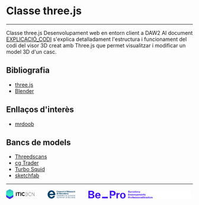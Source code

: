 # Classe three.js
---
Classe three.js Desenvolupament web en entorn client a DAW2
Al document [EXPLICACIÓ_CODI](DOCUMENTATION/READMES/EXPLICACIÓ_CODI_MAIN.md) s'explica detalladament l'estructura i funcionament del codi del visor 3D creat amb Three.js que permet visualitzar i modificar un model 3D d'un casc.
## Bibliografia
- [three.js](https://threejs.org/)
- [Blender](https://www.blender.org/)
## Enllaços d'interès
- [mrdoob](https://github.com/mrdoob)
## Bancs de models
- [Threedscans](https://threedscans.com/)
- [cg Trader](https://www.cgtrader.com/)
- [Turbo Squid](https://www.turbosquid.com/)
- [sketchfab](https://sketchfab.com/)

---

<p align="left">
  <img alt="Light" src="./PAGE/IMG/LOGOS/logoITICBCN.png" width="15%">
&nbsp; &nbsp; &nbsp; &nbsp;
  <img alt="Dark" src="./PAGE/IMG/LOGOS/logo_CEB.png" width="15%">
&nbsp; &nbsp; &nbsp; &nbsp;
  <img alt="Dark" src="./PAGE/IMG/LOGOS/footer-logos-white.svg" width="55%">
</p>

*<!--*
*https://threedscans.com/uncategorized/relief-with-bulls-legs/*
*https://threedscans.com/uncategorized/molding-of-the-central-part-of-east-lintel-of-prasat-krahom-depicting-vishnu-narasimha/*
*https://threedscans.com/uncategorized/column-04/*
*https://threedscans.com/lincoln/reconstructed/*
*https://threedscans.com/vienna/eisbaer_und_seehund/*
*-->*